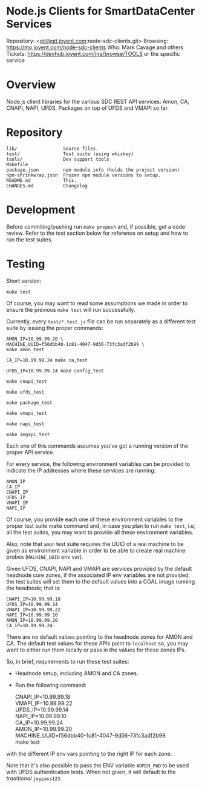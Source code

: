 # Node.js Clients for SmartDataCenter Services

Repository: <git@git.joyent.com:node-sdc-clients.git>
Browsing: <https://mo.joyent.com/node-sdc-clients>
Who: Mark Cavage and others
Tickets: <https://devhub.joyent.com/jira/browse/TOOLS> or the specific service


# Overview

Node.js client libraries for the various SDC REST API services: Amon, CA,
CNAPI, NAPI, UFDS, Packages on top of UFDS and VMAPI so far.

# Repository

    lib/                 Source files.
    test/                Test suite (using whiskey)
    tools/               Dev support tools
    Makefile
    package.json         npm module info (holds the project version)
    npm-shrinkwrap.json  Frozen npm module versions to setup.
    README.md            This.
    CHANGES.md           Changelog


# Development

Before commiting/pushing run `make prepush` and, if possible, get a code
review. Refer to the test section below for reference on setup and how to run
the test suites.

# Testing

Short version:

    make test

Of course, you may want to read some assumptions we made in order to ensure
the previous `make test` will run successfully.

Currently, every `test/*.test.js` file can be run separately as a different
test suite by issuing the proper commands:

    AMON_IP=10.99.99.20 \
    MACHINE_UUID=f56dbb40-1c81-4047-9d56-73fc3adf2b99 \
    make amon_test

    CA_IP=10.99.99.24 make ca_test

    UFDS_IP=10.99.99.14 make config_test

    make cnapi_test

    make ufds_test

    make package_test

    make vmapi_test

    make napi_test

    make imgapi_test

Each one of this commands assumes you've got a running version of the proper
API service.

For every service, the following environment variables can be provided to
indicate the IP addresses where these services are running:

    AMON_IP
    CA_IP
    CNAPI_IP
    UFDS_IP
    VMAPI_IP
    NAPI_IP

Of course, you provide each one of these environment variables to the proper
test suite make command and, in case you plan to run `make test`, i.e, all the
test suites, you may want to provide all these environment variables.

Also, note that `amon` test suite requires the UUID of a real machine to be
given as environment variable in order to be able to create real machine
probes (`MACHINE_UUID` env var).

Given UFDS, CNAPI, NAPI and VMAPI are services provided by the default headnode
core zones, if the associated IP env variables are not provided, the test
suites will set them to the default values into a COAL image running the
headnode; that is:

    CNAPI_IP=10.99.99.18
    UFDS_IP=10.99.99.14
    VMAPI_IP=10.99.99.22
    NAPI_IP=10.99.99.10
    AMON_IP=10.99.99.20
    CA_IP=10.99.99.24

There are no default values pointing to the headnode zones for AMON and CA.
The default test values for these APIs point to `localhost` so, you may want
to either run them locally or pass in the values for these zones IPs.

So, in brief, requirements to run these test suites:

- Headnode setup, including AMON and CA zones. 
- Run the following command:

    CNAPI_IP=10.99.99.18 \
    VMAPI_IP=10.99.99.22 \
    UFDS_IP=10.99.99.14 \
    NAPI_IP=10.99.99.10 \
    CA_IP=10.99.99.24 \
    AMON_IP=10.99.99.20 \
    MACHINE_UUID=f56dbb40-1c81-4047-9d56-73fc3adf2b99 \
    make test

with the different IP env vars pointing to the right IP for each zone.

Note that it's also possible to pass the ENV variable `ADMIN_PWD` to be used
with UFDS authentication tests. When not given, it will default to the
_traditional_ `joypass123`.
